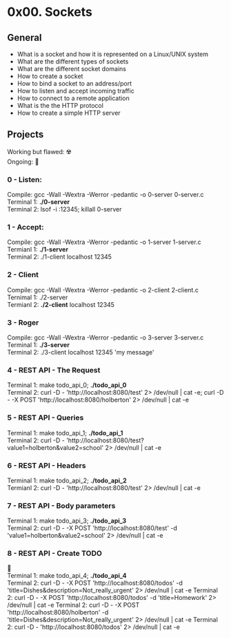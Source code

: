 # 0x00. Sockets

## General
 - What is a socket and how it is represented on a Linux/UNIX system
 - What are the different types of sockets
 - What are the different socket domains
 - How to create a socket
 - How to bind a socket to an address/port
 - How to listen and accept incoming traffic
 - How to connect to a remote application
 - What is the the HTTP protocol
 - How to create a simple HTTP server

## Projects
Working but flawed: :radioactive:\
Ongoing: :thinking:
### 0 - Listen:
 Compile: gcc -Wall -Wextra -Werror -pedantic -o 0-server 0-server.c\
 Terminal 1: **./0-server**\
 Terminal 2: lsof -i :12345; killall 0-server

### 1 - Accept:
 Compile: gcc -Wall -Wextra -Werror -pedantic -o 1-server 1-server.c\
 Termianl 1: **./1-server**\
 Terminal 2: ./1-client localhost 12345

### 2 - Client
 Compile: gcc -Wall -Wextra -Werror -pedantic -o 2-client 2-client.c\
 Ternimal 1: ./2-server\
 Termianl 2: **./2-client** localhost 12345

### 3 - Roger
 Compile: gcc -Wall -Wextra -Werror -pedantic -o 3-server 3-server.c\
 Terminal 1: **./3-server**\
 Terminal 2: ./3-client localhost 12345 'my message'

### 4 - REST API - The Request
 Terminal 1: make todo_api_0; **./todo_api_0**\
 Terminal 2: curl -D - 'http://localhost:8080/test' 2> /dev/null | cat -e; curl -D - -X POST 'http://localhost:8080/holberton' 2> /dev/null | cat -e

### 5 - REST API - Queries
 Terminal 1: make todo_api_1; **./todo_api_1**\
 Terminal 2: curl -D - 'http://localhost:8080/test?value1=holberton&value2=school' 2> /dev/null | cat -e

### 6 - REST API - Headers
 Terminal 1: make todo_api_2; **./todo_api_2**\
 Termianl 2: curl -D - 'http://localhost:8080/test' 2> /dev/null | cat -e

### 7 - REST API - Body parameters
 Terminal 1: make todo_api_3; **./todo_api_3**\
 Terminal 2: curl -D - -X POST 'http://localhost:8080/test' -d 'value1=holberton&value2=school' 2> /dev/null | cat -e

### 8 - REST API - Create TODO
:thinking:\
 Terminal 1: make todo_api_4; **./todo_api_4**\
 Terminal 2: curl -D - -X POST 'http://localhost:8080/todos' -d 'title=Dishes&description=Not_really_urgent' 2> /dev/null | cat -e
 Terminal 2: curl -D - -X POST 'http://localhost:8080/todos' -d 'title=Homework' 2> /dev/null | cat -e
 Terminal 2: curl -D - -X POST 'http://localhost:8080/holberton' -d 'title=Dishes&description=Not_really_urgent' 2> /dev/null | cat -e
 Terminal 2: curl -D - 'http://localhost:8080/todos' 2> /dev/null | cat -e
 